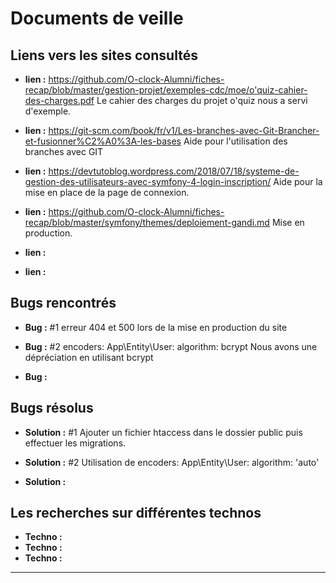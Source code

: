 # Documents de veille




##  Liens vers les sites consultés

- **lien  :**   https://github.com/O-clock-Alumni/fiches-recap/blob/master/gestion-projet/exemples-cdc/moe/o'quiz-cahier-des-charges.pdf
Le cahier des charges du projet o'quiz nous a servi d'exemple.

- **lien  :**  https://git-scm.com/book/fr/v1/Les-branches-avec-Git-Brancher-et-fusionner%C2%A0%3A-les-bases
Aide pour l'utilisation des branches avec GIT

- **lien  :** https://devtutoblog.wordpress.com/2018/07/18/systeme-de-gestion-des-utilisateurs-avec-symfony-4-login-inscription/    Aide pour la mise en place de la page de connexion.

- **lien  :** https://github.com/O-clock-Alumni/fiches-recap/blob/master/symfony/themes/deploiement-gandi.md
Mise en production.

- **lien  :**

- **lien  :**

## Bugs rencontrés

- **Bug :**  #1 erreur 404 et 500 lors de la mise en production du site

- **Bug :**  #2  encoders: 
                    App\Entity\User:
                        algorithm: bcrypt
              Nous avons une dépréciation en utilisant bcrypt     
              
- **Bug :**

## Bugs résolus

- **Solution :** #1 Ajouter un fichier htaccess dans le dossier public puis effectuer les migrations.

- **Solution :** #2 Utilisation de   encoders: 
                                       App\Entity\User:
                                          algorithm: 'auto'
                                          
- **Solution :**


##  Les recherches sur différentes technos
- **Techno :**
- **Techno :**
- **Techno :**
***
